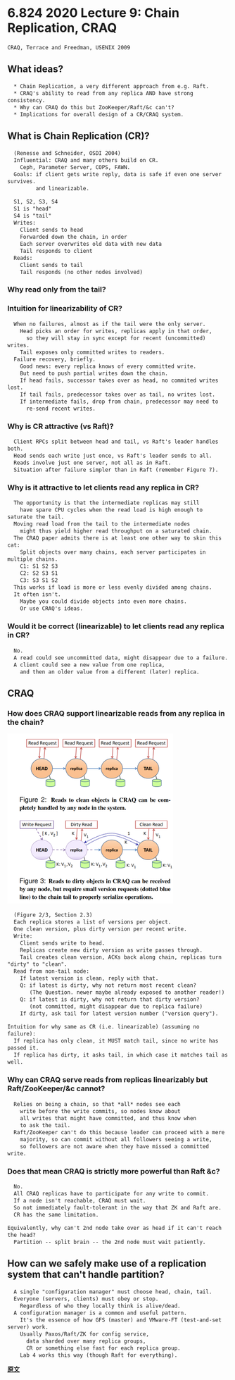 # 6.824 2020 Lecture 9: Chain Replication, CRAQ

```
CRAQ, Terrace and Freedman, USENIX 2009
```

## What ideas?

```
  * Chain Replication, a very different approach from e.g. Raft.
  * CRAQ's ability to read from any replica AND have strong consistency.
  * Why can CRAQ do this but ZooKeeper/Raft/&c can't?
  * Implications for overall design of a CR/CRAQ system.
```

## What is Chain Replication (CR)?

```
  (Renesse and Schneider, OSDI 2004)
  Influential: CRAQ and many others build on CR.
    Ceph, Parameter Server, COPS, FAWN.
  Goals: if client gets write reply, data is safe if even one server survives.
         and linearizable.
```

```
  S1, S2, S3, S4
  S1 is "head"
  S4 is "tail"
  Writes:
    Client sends to head
    Forwarded down the chain, in order
    Each server overwrites old data with new data
    Tail responds to client
  Reads:
    Client sends to tail
    Tail responds (no other nodes involved)
```

### Why read only from the tail?

### Intuition for linearizability of CR?

```
  When no failures, almost as if the tail were the only server.
    Head picks an order for writes, replicas apply in that order,
      so they will stay in sync except for recent (uncommitted) writes.
    Tail exposes only committed writes to readers.
  Failure recovery, briefly.
    Good news: every replica knows of every committed write.
    But need to push partial writes down the chain.
    If head fails, successor takes over as head, no commited writes lost.
    If tail fails, predecessor takes over as tail, no writes lost.
    If intermediate fails, drop from chain, predecessor may need to
      re-send recent writes.
```

### Why is CR attractive (vs Raft)?

```
  Client RPCs split between head and tail, vs Raft's leader handles both.
  Head sends each write just once, vs Raft's leader sends to all.
  Reads involve just one server, not all as in Raft.
  Situation after failure simpler than in Raft (remember Figure 7).
```

### Why is it attractive to let clients read any replica in CR?

```
  The opportunity is that the intermediate replicas may still
    have spare CPU cycles when the read load is high enough to saturate the tail.
  Moving read load from the tail to the intermediate nodes
    might thus yield higher read throughput on a saturated chain.
  The CRAQ paper admits there is at least one other way to skin this cat:
    Split objects over many chains, each server participates in multiple chains.
    C1: S1 S2 S3
    C2: S2 S3 S1
    C3: S3 S1 S2
  This works if load is more or less evenly divided among chains.
  It often isn't.
    Maybe you could divide objects into even more chains.
    Or use CRAQ's ideas.
```

### Would it be correct (linearizable) to let clients read any replica in CR?

```
  No.
  A read could see uncommitted data, might disappear due to a failure.
  A client could see a new value from one replica,
    and then an older value from a different (later) replica.
```

## CRAQ

### How does CRAQ support linearizable reads from any replica in the chain?

<img src="../images/craqFigure23.png" style="zoom:50%;" />

```
  (Figure 2/3, Section 2.3)
  Each replica stores a list of versions per object.
  One clean version, plus dirty version per recent write.
  Write:
    Client sends write to head.
    Replicas create new dirty version as write passes through.
    Tail creates clean version, ACKs back along chain, replicas turn "dirty" to "clean".
  Read from non-tail node:
    If latest version is clean, reply with that.
    Q: if latest is dirty, why not return most recent clean?
       (The Question. newer maybe already exposed to another reader!)
    Q: if latest is dirty, why not return that dirty version?
       (not committed, might disappear due to replica failure)
    If dirty, ask tail for latest version number ("version query").
```

```
Intuition for why same as CR (i.e. linearizable) (assuming no failure):
  If replica has only clean, it MUST match tail, since no write has passed it.
  If replica has dirty, it asks tail, in which case it matches tail as well.
```

### Why can CRAQ serve reads from replicas linearizably but Raft/ZooKeeper/&c cannot?

```
  Relies on being a chain, so that *all* nodes see each
    write before the write commits, so nodes know about
    all writes that might have committed, and thus know when
    to ask the tail.
  Raft/ZooKeeper can't do this because leader can proceed with a mere
    majority, so can commit without all followers seeing a write,
    so followers are not aware when they have missed a committed write.
```

### Does that mean CRAQ is strictly more powerful than Raft &c?

```
  No.
  All CRAQ replicas have to participate for any write to commit.
  If a node isn't reachable, CRAQ must wait.
  So not immediately fault-tolerant in the way that ZK and Raft are.
  CR has the same limitation.
```

```
Equivalently, why can't 2nd node take over as head if it can't reach the head?
  Partition -- split brain -- the 2nd node must wait patiently.
```

## How can we safely make use of a replication system that can't handle partition?

```
  A single "configuration manager" must choose head, chain, tail.
  Everyone (servers, clients) must obey or stop.
    Regardless of who they locally think is alive/dead.
  A configuration manager is a common and useful pattern.
    It's the essence of how GFS (master) and VMware-FT (test-and-set server) work.
    Usually Paxos/Raft/ZK for config service,
      data sharded over many replica groups,
      CR or something else fast for each replica group.
    Lab 4 works this way (though Raft for everything).
```

[**原文**](https://pdos.csail.mit.edu/6.824/notes/l-craq.txt)

